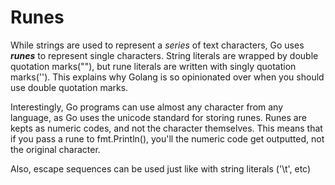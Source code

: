 # Runes

While strings are used to represent a _series_ of text characters, Go uses **_runes_** to represent single characters.
String literals are wrapped by double quotation marks(""), but rune literals are written with singly quotation marks('').
This explains why Golang is so opinionated over when you should use double quotation marks.

Interestingly, Go programs can use almost any character from any language, as Go uses the unicode standard for storing runes.
Runes are kepts as numeric codes, and not the character themselves. This means that if you pass a rune to fmt.Println(), you'll
the numeric code get outputted, not the original character.

Also, escape sequences can be used just like with string literals ('\t', etc)
